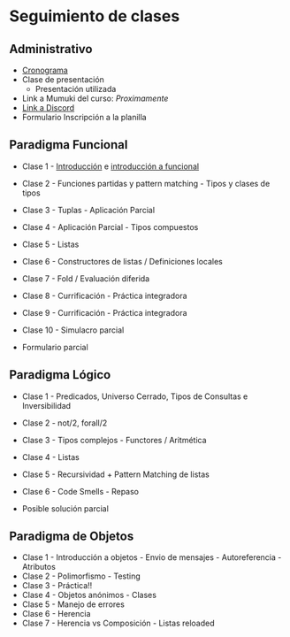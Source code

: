 # Seguimiento de clases

## Administrativo

* [Cronograma](https://docs.google.com/spreadsheets/d/1KRJq0EiuG1aEepJb_QJnmqoH33QtFuefZSrw-qxv1Dg/edit#gid=1333189774)
* Clase de presentación
  * Presentación utilizada
* Link a Mumuki del curso: _Proximamente_
* [Link a Discord](https://discord.gg/aq52W39KKT)
* Formulario Inscripción a la planilla

## Paradigma Funcional

* Clase 1 - [Introducción](https://github.com/pdep-st/seguimiento/blob/main/seguimiento/2021/intro.md) e [introducción a funcional](https://github.com/pdep-st/seguimiento/blob/main/seguimiento/2021/funcional/clase-1.md)
* Clase 2 - Funciones partidas y pattern matching - Tipos y clases de tipos
* Clase 3 - Tuplas - Aplicación Parcial
* Clase 4 - Aplicación Parcial - Tipos compuestos
* Clase 5 - Listas
* Clase 6 - Constructores de listas / Definiciones locales
* Clase 7 - Fold / Evaluación diferida
* Clase 8 - Currificación - Práctica integradora
* Clase 9 - Currificación - Práctica integradora
* Clase 10 - Simulacro parcial

* Formulario parcial

## Paradigma Lógico

* Clase 1 - Predicados, Universo Cerrado, Tipos de Consultas e Inversibilidad
* Clase 2 - not/2, forall/2
* Clase 3 - Tipos complejos - Functores / Aritmética
* Clase 4 - Listas
* Clase 5 - Recursividad + Pattern Matching de listas
* Clase 6 - Code Smells - Repaso

* Posible solución parcial

## Paradigma de Objetos

* Clase 1 - Introducción a objetos - Envio de mensajes - Autoreferencia - Atributos
* Clase 2 - Polimorfismo - Testing
* Clase 3 - Práctica!!
* Clase 4 - Objetos anónimos - Clases
* Clase 5 - Manejo de errores
* Clase 6 - Herencia
* Clase 7 - Herencia vs Composición - Listas reloaded
